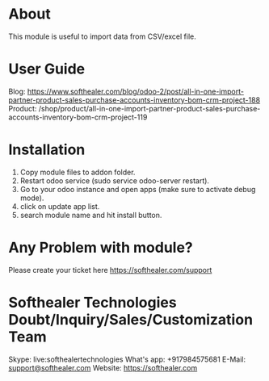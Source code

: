 About
============
This module is useful to import data from CSV/excel file.

User Guide
============
Blog: https://www.softhealer.com/blog/odoo-2/post/all-in-one-import-partner-product-sales-purchase-accounts-inventory-bom-crm-project-188
Product: /shop/product/all-in-one-import-partner-product-sales-purchase-accounts-inventory-bom-crm-project-119

Installation
============
1) Copy module files to addon folder.
2) Restart odoo service (sudo service odoo-server restart).
3) Go to your odoo instance and open apps (make sure to activate debug mode).
4) click on update app list.
5) search module name and hit install button.

Any Problem with module?
=====================================
Please create your ticket here https://softhealer.com/support

Softhealer Technologies Doubt/Inquiry/Sales/Customization Team
=====================================
Skype: live:softhealertechnologies
What's app: +917984575681
E-Mail: support@softhealer.com
Website: https://softhealer.com
